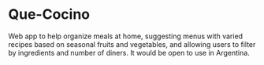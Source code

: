 # Que-Cocino
Web app to help organize meals at home, suggesting menus with varied recipes based on seasonal fruits and vegetables, and allowing users to filter by ingredients and number of diners. It would be open to use in Argentina.
